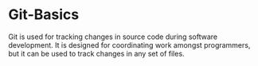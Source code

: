 # Git-Basics
Git is used for tracking changes in source code during software development. It is designed for coordinating work amongst programmers, but it can be used to track changes in any set of files.
